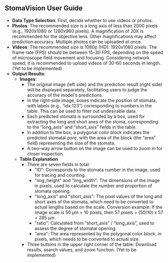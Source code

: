 ## StomaVision User Guide

- **Data Type Selection**: First, decide whether to use videos or photos.
- **Photos**: The recommended size is a long axis of less than 2000 pixels (e.g., 1920x1080 or 1280x960 pixels). A magnification of 20X is recommended for the objective lens. Other magnifications may affect prediction accuracy. Multiple photos can be uploaded at once.
- **Videos**: The recommended size is 1080p (HD): 1920x1080 pixels. The frame rate (FPS) should be between 15-30 FPS, depending on the speed of microscope field movement and focusing. Considering network speed, it is recommended to upload videos of 30-60 seconds in length. (Yet to be implemented)
- **Output Results**:
  - **Images**:
    - The original image (left side) and the prediction result (right side) will be displayed separately, facilitating users to judge the accuracy of the model's predictions.
    - In the right-side image, boxes indicate the position of stomata, with labels (e.g., “idx:123”) corresponding to numbers in the table. This can be used to filter out undesirable data.
    - Each predicted stomata is surrounded by a box, used for extracting the long and short axes of the stoma, corresponding to the “long_axis” and “short_axis” fields in the table.
    - In addition to the box, a polygonal color block indicates the predicted stomatal pore, with the area of the block (the “area” field) representing the size of the stomata.
    - A two-way arrow button on the image can be used to zoom in for closer inspection.
  - **Table Explanation**:
    - There are seven fields in total:
      - "ID": Corresponds to the stomata number in the image, used for tracing and counting.
      - "img_height" and "img_width": The dimensions of the image in pixels, used to calculate the number and proportion of stomata opening.
      - "long_axis" and "short_axis": The pixel values of the long and short axes of the stomata, which need to be converted to actual lengths based on the scale. Conversion example: If the image scale is 50 μm = 10 pixels, then 57 pixels = (50/10) x 57 = 285 μm.
      - "ratio": Calculated from “short_axis” / “long_axis”, used to assess the degree of stomatal opening.
      - "area": The area represented by the polygonal color block, in pixels, which needs to be converted to actual size.
    - Three buttons in the upper right corner of the table: Download results, search values, and zoom function. (Yet to be implemented)